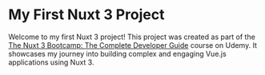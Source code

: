 # My First Nuxt 3 Project

Welcome to my first Nuxt 3 project! This project was created as part of the
[The Nuxt 3 Bootcamp: The Complete Developer Guide](https://journi.udemy.com/course/the-nuxt-3-bootcamp-the-complete-developer-guide/)
course on Udemy. It showcases my journey into building complex and engaging Vue.js applications using Nuxt 3.
